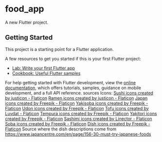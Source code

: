 # food_app

A new Flutter project.

## Getting Started

This project is a starting point for a Flutter application.

A few resources to get you started if this is your first Flutter project:

- [Lab: Write your first Flutter app](https://docs.flutter.dev/get-started/codelab)
- [Cookbook: Useful Flutter samples](https://docs.flutter.dev/cookbook)

For help getting started with Flutter development, view the
[online documentation](https://docs.flutter.dev/), which offers tutorials,
samples, guidance on mobile development, and a full API reference.
sources Icons:
<a href="https://www.flaticon.com/free-icons/sushi" title="sushi icons">Sushi icons created by justicon - Flaticon</a>
<a href="https://www.flaticon.com/free-icons/ramen" title="ramen icons">Ramen icons created by justicon - Flaticon</a>
<a href="https://www.flaticon.com/free-icons/japan" title="japan icons">Japan icons created by Freepik - Flaticon</a>
<a href="https://www.flaticon.com/free-icons/yakisoba" title="yakisoba icons">Yakisoba icons created by Freepik - Flaticon</a>
<a href="https://www.flaticon.com/free-icons/udon" title="udon icons">Udon icons created by Freepik - Flaticon</a>
<a href="https://www.flaticon.com/free-icons/tofu" title="tofu icons">Tofu icons created by Luvdat - Flaticon</a>
<a href="https://www.flaticon.com/free-icons/tempura" title="tempura icons">Tempura icons created by Freepik - Flaticon</a>
<a href="https://www.flaticon.com/free-icons/yakitori" title="yakitori icons">Yakitori icons created by Freepik - Flaticon</a>
<a href="https://www.flaticon.com/free-icons/sashimi" title="sashimi icons">Sashimi icons created by Linector - Flaticon</a>
<a href="https://www.flaticon.com/free-icons/soba" title="soba icons">Soba icons created by Freepik - Flaticon</a>
<a href="https://www.flaticon.com/free-icons/dish" title="dish icons">Dish icons created by Freepik - Flaticon</a>
Source where the dish descriptions come from
https://www.japancentre.com/en/page/156-30-must-try-japanese-foods 